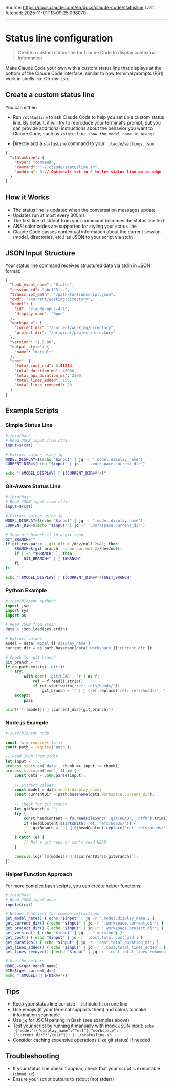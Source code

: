 Source: https://docs.claude.com/en/docs/claude-code/statusline
Last fetched: 2025-11-01T13:09:25.098070

---

# Status line configuration

> Create a custom status line for Claude Code to display contextual information

Make Claude Code your own with a custom status line that displays at the bottom of the Claude Code interface, similar to how terminal prompts (PS1) work in shells like Oh-my-zsh.

## Create a custom status line

You can either:

* Run `/statusline` to ask Claude Code to help you set up a custom status line. By default, it will try to reproduce your terminal's prompt, but you can provide additional instructions about the behavior you want to Claude Code, such as `/statusline show the model name in orange`

* Directly add a `statusLine` command to your `.claude/settings.json`:

```json  theme={null}
{
  "statusLine": {
    "type": "command",
    "command": "~/.claude/statusline.sh",
    "padding": 0 // Optional: set to 0 to let status line go to edge
  }
}
```

## How it Works

* The status line is updated when the conversation messages update
* Updates run at most every 300ms
* The first line of stdout from your command becomes the status line text
* ANSI color codes are supported for styling your status line
* Claude Code passes contextual information about the current session (model, directories, etc.) as JSON to your script via stdin

## JSON Input Structure

Your status line command receives structured data via stdin in JSON format:

```json  theme={null}
{
  "hook_event_name": "Status",
  "session_id": "abc123...",
  "transcript_path": "/path/to/transcript.json",
  "cwd": "/current/working/directory",
  "model": {
    "id": "claude-opus-4-1",
    "display_name": "Opus"
  },
  "workspace": {
    "current_dir": "/current/working/directory",
    "project_dir": "/original/project/directory"
  },
  "version": "1.0.80",
  "output_style": {
    "name": "default"
  },
  "cost": {
    "total_cost_usd": 0.01234,
    "total_duration_ms": 45000,
    "total_api_duration_ms": 2300,
    "total_lines_added": 156,
    "total_lines_removed": 23
  }
}
```

## Example Scripts

### Simple Status Line

```bash  theme={null}
#!/bin/bash
# Read JSON input from stdin
input=$(cat)

# Extract values using jq
MODEL_DISPLAY=$(echo "$input" | jq -r '.model.display_name')
CURRENT_DIR=$(echo "$input" | jq -r '.workspace.current_dir')

echo "[$MODEL_DISPLAY] 📁 ${CURRENT_DIR##*/}"
```

### Git-Aware Status Line

```bash  theme={null}
#!/bin/bash
# Read JSON input from stdin
input=$(cat)

# Extract values using jq
MODEL_DISPLAY=$(echo "$input" | jq -r '.model.display_name')
CURRENT_DIR=$(echo "$input" | jq -r '.workspace.current_dir')

# Show git branch if in a git repo
GIT_BRANCH=""
if git rev-parse --git-dir > /dev/null 2>&1; then
    BRANCH=$(git branch --show-current 2>/dev/null)
    if [ -n "$BRANCH" ]; then
        GIT_BRANCH=" | 🌿 $BRANCH"
    fi
fi

echo "[$MODEL_DISPLAY] 📁 ${CURRENT_DIR##*/}$GIT_BRANCH"
```

### Python Example

```python  theme={null}
#!/usr/bin/env python3
import json
import sys
import os

# Read JSON from stdin
data = json.load(sys.stdin)

# Extract values
model = data['model']['display_name']
current_dir = os.path.basename(data['workspace']['current_dir'])

# Check for git branch
git_branch = ""
if os.path.exists('.git'):
    try:
        with open('.git/HEAD', 'r') as f:
            ref = f.read().strip()
            if ref.startswith('ref: refs/heads/'):
                git_branch = f" | 🌿 {ref.replace('ref: refs/heads/', '')}"
    except:
        pass

print(f"[{model}] 📁 {current_dir}{git_branch}")
```

### Node.js Example

```javascript  theme={null}
#!/usr/bin/env node

const fs = require('fs');
const path = require('path');

// Read JSON from stdin
let input = '';
process.stdin.on('data', chunk => input += chunk);
process.stdin.on('end', () => {
    const data = JSON.parse(input);
    
    // Extract values
    const model = data.model.display_name;
    const currentDir = path.basename(data.workspace.current_dir);
    
    // Check for git branch
    let gitBranch = '';
    try {
        const headContent = fs.readFileSync('.git/HEAD', 'utf8').trim();
        if (headContent.startsWith('ref: refs/heads/')) {
            gitBranch = ` | 🌿 ${headContent.replace('ref: refs/heads/', '')}`;
        }
    } catch (e) {
        // Not a git repo or can't read HEAD
    }
    
    console.log(`[${model}] 📁 ${currentDir}${gitBranch}`);
});
```

### Helper Function Approach

For more complex bash scripts, you can create helper functions:

```bash  theme={null}
#!/bin/bash
# Read JSON input once
input=$(cat)

# Helper functions for common extractions
get_model_name() { echo "$input" | jq -r '.model.display_name'; }
get_current_dir() { echo "$input" | jq -r '.workspace.current_dir'; }
get_project_dir() { echo "$input" | jq -r '.workspace.project_dir'; }
get_version() { echo "$input" | jq -r '.version'; }
get_cost() { echo "$input" | jq -r '.cost.total_cost_usd'; }
get_duration() { echo "$input" | jq -r '.cost.total_duration_ms'; }
get_lines_added() { echo "$input" | jq -r '.cost.total_lines_added'; }
get_lines_removed() { echo "$input" | jq -r '.cost.total_lines_removed'; }

# Use the helpers
MODEL=$(get_model_name)
DIR=$(get_current_dir)
echo "[$MODEL] 📁 ${DIR##*/}"
```

## Tips

* Keep your status line concise - it should fit on one line
* Use emojis (if your terminal supports them) and colors to make information scannable
* Use `jq` for JSON parsing in Bash (see examples above)
* Test your script by running it manually with mock JSON input: `echo '{"model":{"display_name":"Test"},"workspace":{"current_dir":"/test"}}' | ./statusline.sh`
* Consider caching expensive operations (like git status) if needed

## Troubleshooting

* If your status line doesn't appear, check that your script is executable (`chmod +x`)
* Ensure your script outputs to stdout (not stderr)